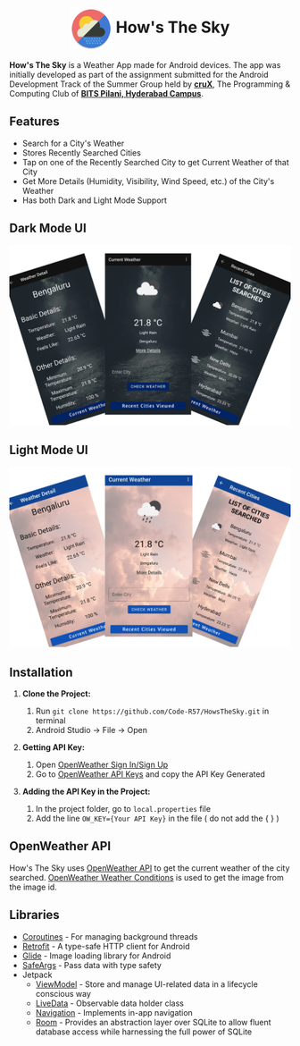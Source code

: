 <h1 align='center'> <img src='media/AppIcon.png' width='75' align='center'> How's The Sky</h1>

**How's The Sky** is a Weather App made for Android devices. The app was initially developed as part of the assignment submitted for the Android Development Track of the Summer Group held by **[cruX](https://github.com/crux-bphc)**, The Programming & Computing Club of **[BITS Pilani, Hyderabad Campus](https://www.bits-pilani.ac.in/hyderabad/)**.

## Features
- Search for a City's Weather
- Stores Recently Searched Cities
- Tap on one of the Recently Searched City to get Current Weather of that City
- Get More Details (Humidity, Visibility, Wind Speed, etc.) of the City's Weather
- Has both Dark and Light Mode Support

## Dark Mode UI
![Dark Mode UI](media/DarkUI.png)

## Light Mode UI
![Light Mode UI](media/LightUI.png)

## Installation

1. **Clone the Project:**
    1. Run ` git clone https://github.com/Code-R57/HowsTheSky.git ` in terminal
    1. Android Studio -> File -> Open
    
1. **Getting API Key:**
    1. Open [OpenWeather Sign In/Sign Up](https://home.openweathermap.org/users/sign_in)
    1. Go to [OpenWeather API Keys](https://home.openweathermap.org/api_keys) and copy the API Key Generated
    
1. **Adding the API Key in the Project:**
    1. In the project folder, go to ` local.properties ` file
    1. Add the line ` OW_KEY={Your API Key} ` in the file ( do not add the { } )

## OpenWeather API

How's The Sky uses [OpenWeather API](https://openweathermap.org/current) to get the current weather of the city searched. [OpenWeather Weather Conditions](https://openweathermap.org/weather-conditions) is used to get the image from the image id.

## Libraries

- [Coroutines](https://kotlinlang.org/docs/coroutines-overview.html) - For managing background threads
- [Retrofit](https://square.github.io/retrofit) - A type-safe HTTP client for Android
- [Glide](https://bumptech.github.io/glide) - Image loading library for Android</li>
- [SafeArgs](https://developer.android.com/guide/navigation/navigation-pass-data#Safe-args) - Pass data with type safety
- Jetpack
    - [ViewModel](https://developer.android.com/topic/libraries/architecture/viewmodel) - Store and manage UI-related data in a lifecycle conscious way
    - [LiveData](https://developer.android.com/topic/libraries/architecture/livedata) - Observable data holder class
    - [Navigation](https://developer.android.com/guide/navigation) - Implements in-app navigation
    - [Room](https://developer.android.com/training/data-storage/room) - Provides an abstraction layer over SQLite to allow fluent database access while harnessing the full power of SQLite
